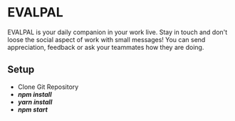 # EVALPAL
EVALPAL is your daily companion in your work live. 
Stay in touch and don't loose the social aspect of work with small messages! 
You can send appreciation, feedback or ask your teammates how they are doing.

## Setup
* Clone Git Repository
* ___npm install___
* ___yarn install___
* ___npm start___
